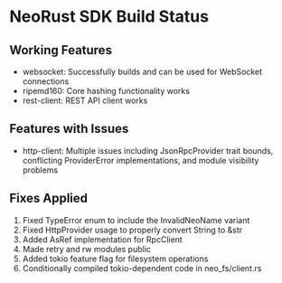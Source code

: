 NeoRust SDK Build Status
====================

## Working Features
- websocket: Successfully builds and can be used for WebSocket connections
- ripemd160: Core hashing functionality works
- rest-client: REST API client works

## Features with Issues
- http-client: Multiple issues including JsonRpcProvider trait bounds, conflicting ProviderError implementations, and module visibility problems

## Fixes Applied
1. Fixed TypeError enum to include the InvalidNeoName variant
2. Fixed HttpProvider usage to properly convert String to &str
3. Added AsRef implementation for RpcClient
4. Made retry and rw modules public
5. Added tokio feature flag for filesystem operations
6. Conditionally compiled tokio-dependent code in neo_fs/client.rs
